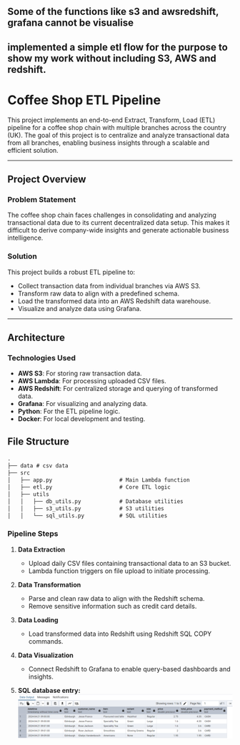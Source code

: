 
## Some of the functions like s3 and awsredshift, grafana cannot be visualise

## implemented a simple etl flow for the purpose to show my work without including S3, AWS and redshift.

# Coffee Shop ETL Pipeline

This project implements an end-to-end Extract, Transform, Load (ETL) pipeline for a coffee shop chain with multiple branches across the country (UK). The goal of this project is to centralize and analyze transactional data from all branches, enabling business insights through a scalable and efficient solution.

---

## **Project Overview**

### **Problem Statement**

The coffee shop chain faces challenges in consolidating and analyzing transactional data due to its current decentralized data setup. This makes it difficult to derive company-wide insights and generate actionable business intelligence.

### **Solution**

This project builds a robust ETL pipeline to:

-   Collect transaction data from individual branches via AWS S3. 
-   Transform raw data to align with a predefined schema.
-   Load the transformed data into an AWS Redshift data warehouse.
-   Visualize and analyze data using Grafana.

---

## **Architecture**

### **Technologies Used**

-   **AWS S3**: For storing raw transaction data.
-   **AWS Lambda**: For processing uploaded CSV files.
-   **AWS Redshift**: For centralized storage and querying of transformed data.
-   **Grafana**: For visualizing and analyzing data.
-   **Python**: For the ETL pipeline logic.
-   **Docker**: For local development and testing.

## **File Structure**

```plaintext
.
├── data # csv data
├── src
│   ├── app.py                     # Main Lambda function
│   ├── etl.py                     # Core ETL logic
│   ├── utils
│   │   ├── db_utils.py            # Database utilities
│   │   ├── s3_utils.py            # S3 utilities
│   │   └── sql_utils.py           # SQL utilities

```
### **Pipeline Steps**

1. **Data Extraction**

    - Upload daily CSV files containing transactional data to an S3 bucket.
    - Lambda function triggers on file upload to initiate processing.

2. **Data Transformation**

    - Parse and clean raw data to align with the Redshift schema.
    - Remove sensitive information such as credit card details.

3. **Data Loading**

    - Load transformed data into Redshift using Redshift SQL COPY commands.

4. **Data Visualization**
    - Connect Redshift to Grafana to enable query-based dashboards and insights.

5. **SQL database entry:**
![alt text](image.png)